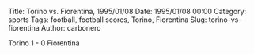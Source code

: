 Title: Torino vs. Fiorentina, 1995/01/08
Date: 1995/01/08 00:00
Category: sports
Tags: football, football scores, Torino, Fiorentina
Slug: torino-vs-fiorentina
Author: carbonero


Torino 1 - 0 Fiorentina
